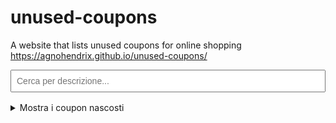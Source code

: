 # unused-coupons
A website that lists unused coupons for online shopping
<a href="https://agnohendrix.github.io/unused-coupons/" target="_blank">https://agnohendrix.github.io/unused-coupons/</a>

<!-- Barra di ricerca per filtrare i coupon -->
<input type="text" id="searchBar" placeholder="Cerca per descrizione..." style="width: 100%; padding: 8px; margin-bottom: 16px; font-size: 1em;">

<details>
<summary>Mostra i coupon nascosti</summary>

<div id="couponsList">
    <details>
        <summary><strong>COUPON10</strong></summary>
        <blockquote>
            <strong>Descrizione:</strong> Sconto del 10%<br>
            <strong>Scadenza:</strong> 31/12/2024
        </blockquote>
    </details>

    <details>
        <summary><strong>FREESHIP</strong></summary>
        <blockquote>
            <strong>Descrizione:</strong> Spedizione gratuita<br>
            <strong>Scadenza:</strong> 30/09/2024
        </blockquote>
    </details>

    <details>
        <summary><strong>WELCOME5</strong></summary>
        <blockquote>
            <strong>Descrizione:</strong> 5€ di sconto sul primo ordine<br>
            <strong>Scadenza:</strong> 31/08/2024
        </blockquote>
    </details>
</div>

</details>

<script>
document.getElementById('searchBar').addEventListener('input', function() {
    const filter = this.value.toLowerCase();
    const coupons = document.querySelectorAll('#couponsList details');
    coupons.forEach(coupon => {
        const description = coupon.querySelector('blockquote').innerText.toLowerCase();
        coupon.style.display = description.includes(filter) ? '' : 'none';
    });
});
</script>

